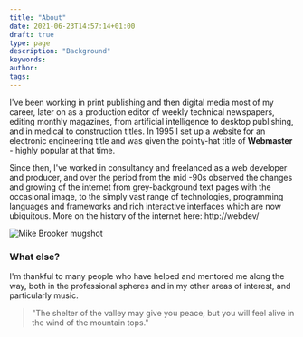 ```yaml
---
title: "About"
date: 2021-06-23T14:57:14+01:00
draft: true
type: page
description: "Background"
keywords:
author: 
tags: 
---
```


I've been working in print publishing and then digital media most of my career, later on as a production editor of weekly technical newspapers, editing monthly magazines, from artificial intelligence to desktop publishing, and in medical to construction titles. In 1995 I set up a website for an electronic engineering title and was given the pointy-hat title of **Webmaster** - highly popular at that time. 

Since then, I've worked in consultancy and freelanced as a web developer and producer, and over the period from the mid -90s observed the changes and growing of the internet from grey-background text pages with the occasional image, to the simply vast range of technologies, programming languages and frameworks and rich interactive interfaces which are now ubiquitous. More on the history of the internet here: http://webdev/

![Mike Brooker mugshot](../mike.jpg)

### What else?
I'm thankful to many people who have helped and mentored me along the way, both in the professional spheres and in my other areas of interest, and particularly music. 


> "The shelter of the valley may give you peace, but you will feel alive in the wind of the mountain tops."
